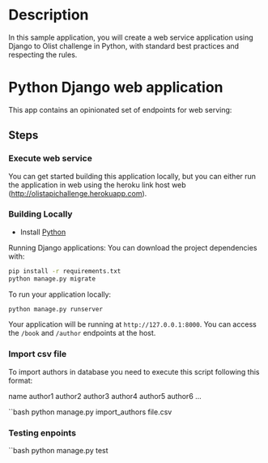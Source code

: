 # Description

In this sample application, you will create a web service application using Django to Olist challenge in Python, with standard best practices and respecting the rules.

# Python Django web application

This app contains an opinionated set of endpoints for web serving:

## Steps

### Execute web service
You can get started building this application locally, but you can either run the application in web using the heroku link host web (http://olistapichallenge.herokuapp.com).

### Building Locally

* Install [Python](https://www.python.org/downloads/)

Running Django applications: You can download the project dependencies with:

```bash
pip install -r requirements.txt
python manage.py migrate
```

To run your application locally:

```bash
python manage.py runserver
```

Your application will be running at `http://127.0.0.1:8000`.  You can access the `/book` and `/author` endpoints at the host.

### Import csv file

To import authors in database you need to execute this script following this format:

name
author1
author2
author3
author4
author5
author6
...

``bash
python manage.py import_authors file.csv



### Testing enpoints

``bash
python manage.py test
